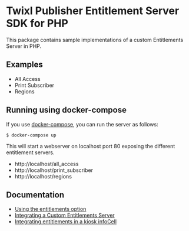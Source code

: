 # Twixl Publisher Entitlement Server SDK for PHP

This package contains sample implementations of a custom Entitlements Server in PHP.

## Examples

* All Access
* Print Subscriber
* Regions

## Running using docker-compose

If you use [docker-compose](https://docs.docker.com/compose/), you can run the server as follows:

```
$ docker-compose up
```

This will start a webserver on localhost port 80 exposing the different entitlement servers.

* http://localhost/all_access
* http://localhost/print_subscriber
* http://localhost/regions

## Documentation

* [Using the entitlements option](https://help.twixlmedia.com/hc/en-us/articles/115000739405-Using-the-Entitlements-option)
* [Integrating a Custom Entitlements Server](https://help.twixlmedia.com/hc/en-us/articles/115000732265-Integrating-a-Custom-Entitlements-Server)
* [Integrating entitlements in a kiosk infoCell](https://help.twixlmedia.com/hc/en-us/articles/115000739705)

